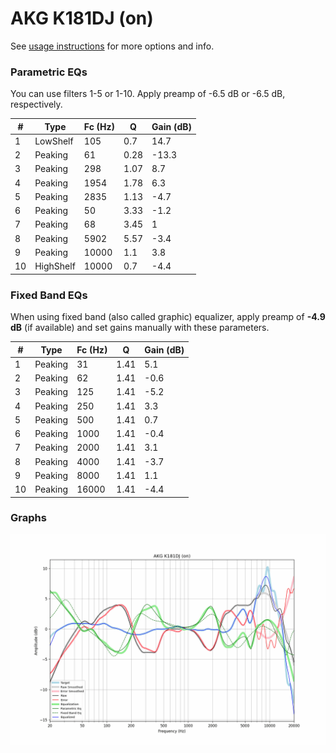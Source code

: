 # AKG K181DJ (on)
See [usage instructions](https://github.com/jaakkopasanen/AutoEq#usage) for more options and info.

### Parametric EQs
You can use filters 1-5 or 1-10. Apply preamp of -6.5 dB or -6.5 dB, respectively.

|   # | Type      |   Fc (Hz) |    Q |   Gain (dB) |
|-----|-----------|-----------|------|-------------|
|   1 | LowShelf  |       105 | 0.7  |        14.7 |
|   2 | Peaking   |        61 | 0.28 |       -13.3 |
|   3 | Peaking   |       298 | 1.07 |         8.7 |
|   4 | Peaking   |      1954 | 1.78 |         6.3 |
|   5 | Peaking   |      2835 | 1.13 |        -4.7 |
|   6 | Peaking   |        50 | 3.33 |        -1.2 |
|   7 | Peaking   |        68 | 3.45 |         1   |
|   8 | Peaking   |      5902 | 5.57 |        -3.4 |
|   9 | Peaking   |     10000 | 1.1  |         3.8 |
|  10 | HighShelf |     10000 | 0.7  |        -4.4 |

### Fixed Band EQs
When using fixed band (also called graphic) equalizer, apply preamp of **-4.9 dB** (if available) and set gains manually with these parameters.

|   # | Type    |   Fc (Hz) |    Q |   Gain (dB) |
|-----|---------|-----------|------|-------------|
|   1 | Peaking |        31 | 1.41 |         5.1 |
|   2 | Peaking |        62 | 1.41 |        -0.6 |
|   3 | Peaking |       125 | 1.41 |        -5.2 |
|   4 | Peaking |       250 | 1.41 |         3.3 |
|   5 | Peaking |       500 | 1.41 |         0.7 |
|   6 | Peaking |      1000 | 1.41 |        -0.4 |
|   7 | Peaking |      2000 | 1.41 |         3.1 |
|   8 | Peaking |      4000 | 1.41 |        -3.7 |
|   9 | Peaking |      8000 | 1.41 |         1.1 |
|  10 | Peaking |     16000 | 1.41 |        -4.4 |

### Graphs
![](./AKG%20K181DJ%20(on).png)
